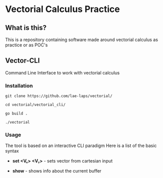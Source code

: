 # Vectorial Calculus Practice

## What is this?

This is a repository containing software made around vectorial calculus as practice or as POC's

## Vector-CLI

Command Line Interface to work with vectorial calculus

### Installation

`git clone https://github.com/lae-laps/vectorial/`

`cd vectorial/vectorial_cli/`

`go build .`

`./vectorial`

### Usage

The tool is based on an interactive CLI paradigm
Here is a list of the basic syntax

 - **set <Vₓ> <Vᵧ>** - sets vector from cartesian input

 - **show** - shows info about the current buffer

